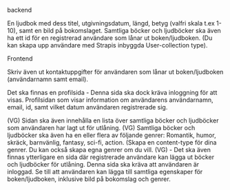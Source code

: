 backend

En ljudbok med dess titel, utgivningsdatum, längd, betyg (valfri skala t.ex 1-10), samt en bild på bokomslaget. 
Samtliga böcker och ljudböcker ska även ha ett id för en registrerad användare som lånar ut boken/ljudboken. (Du kan skapa upp användare med Strapis inbyggda User-collection type).



Frontend

Skriv även ut kontaktuppgifter för användaren som lånar ut boken/ljudboken (användarnamn samt email).


Det ska finnas en profilsida - Denna sida ska dock kräva inloggning för att visas.
Profilsidan som visar information om användarens användarnamn, email, id, samt vilket datum användaren registrerade sig. 



(VG) Sidan ska även innehålla en lista över samtliga böcker och ljudböcker som användaren har lagt ut för utlåning.
(VG) Samtliga böcker och ljudböcker ska även ha en eller flera av följande genrer: Romantik, humor, skräck, barnvänlig, fantasy, sci-fi, action. (Skapa en content-type för dina genrer. Du kan också skapa egna genrer om du vill.
(VG) - Det ska även finnas ytterligare en sida där registrerade användare kan lägga ut böcker och ljudböcker för utlåning. Denna sida ska kräva att användaren är inloggad. Se till att användaren kan lägga till samtliga egenskaper för boken/ljudboken, inklusive bild på bokomslag och genrer. 



